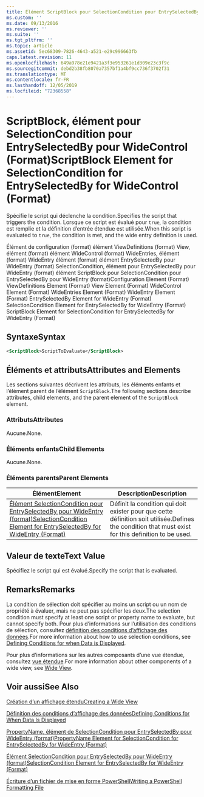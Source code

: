 ```yaml
---
title: Élément ScriptBlock pour SelectionCondition pour EntrySelectedBy pour WideControl (format) | Microsoft Docs
ms.custom: ''
ms.date: 09/13/2016
ms.reviewer: ''
ms.suite: ''
ms.tgt_pltfrm: ''
ms.topic: article
ms.assetid: 5ec68309-7826-4643-a521-e29c996663fb
caps.latest.revision: 11
ms.openlocfilehash: 649a978e21e9421a3f3e953261e1d309e23c3f9c
ms.sourcegitcommit: debd2b38fb8070a7357bf1a4bf9cc736f3702f31
ms.translationtype: MT
ms.contentlocale: fr-FR
ms.lasthandoff: 12/05/2019
ms.locfileid: "72368558"
---
```

# <a name="scriptblock-element-for-selectioncondition-for-entryselectedby-for-widecontrol-format"></a><span data-ttu-id="2e7cc-102">ScriptBlock, élément pour SelectionCondition pour EntrySelectedBy pour WideControl (Format)</span><span class="sxs-lookup"><span data-stu-id="2e7cc-102">ScriptBlock Element for SelectionCondition for EntrySelectedBy for WideControl (Format)</span></span>

<span data-ttu-id="2e7cc-103">Spécifie le script qui déclenche la condition.</span><span class="sxs-lookup"><span data-stu-id="2e7cc-103">Specifies the script that triggers the condition.</span></span> <span data-ttu-id="2e7cc-104">Lorsque ce script est évalué pour `true`, la condition est remplie et la définition d’entrée étendue est utilisée.</span><span class="sxs-lookup"><span data-stu-id="2e7cc-104">When this script is evaluated to `true`, the condition is met, and the wide entry definition is used.</span></span>

<span data-ttu-id="2e7cc-105">Élément de configuration (format) élément ViewDefinitions (format) View, élément (format) élément WideControl (format) WideEntries, élément (format) WideEntry élément (format) élément EntrySelectedBy pour WideEntry (format) SelectionCondition, élément pour EntrySelectedBy pour WideEntry (format) élément ScriptBlock pour SelectionCondition pour EntrySelectedBy pour WideEntry (format)</span><span class="sxs-lookup"><span data-stu-id="2e7cc-105">Configuration Element (Format) ViewDefinitions Element (Format) View Element (Format) WideControl Element (Format) WideEntries Element (Format) WideEntry Element (Format) EntrySelectedBy Element for WideEntry (Format) SelectionCondition Element for EntrySelectedBy for WideEntry (Format) ScriptBlock Element for SelectionCondition for EntrySelectedBy for WideEntry (Format)</span></span>

## <a name="syntax"></a><span data-ttu-id="2e7cc-106">Syntaxe</span><span class="sxs-lookup"><span data-stu-id="2e7cc-106">Syntax</span></span>

```xml
<ScriptBlock>ScriptToEvaluate</ScriptBlock>
```

## <a name="attributes-and-elements"></a><span data-ttu-id="2e7cc-107">Éléments et attributs</span><span class="sxs-lookup"><span data-stu-id="2e7cc-107">Attributes and Elements</span></span>

<span data-ttu-id="2e7cc-108">Les sections suivantes décrivent les attributs, les éléments enfants et l’élément parent de l’élément `ScriptBlock`.</span><span class="sxs-lookup"><span data-stu-id="2e7cc-108">The following sections describe attributes, child elements, and the parent element of the `ScriptBlock` element.</span></span>

### <a name="attributes"></a><span data-ttu-id="2e7cc-109">Attributs</span><span class="sxs-lookup"><span data-stu-id="2e7cc-109">Attributes</span></span>

<span data-ttu-id="2e7cc-110">Aucune.</span><span class="sxs-lookup"><span data-stu-id="2e7cc-110">None.</span></span>

### <a name="child-elements"></a><span data-ttu-id="2e7cc-111">Éléments enfants</span><span class="sxs-lookup"><span data-stu-id="2e7cc-111">Child Elements</span></span>

<span data-ttu-id="2e7cc-112">Aucune.</span><span class="sxs-lookup"><span data-stu-id="2e7cc-112">None.</span></span>

### <a name="parent-elements"></a><span data-ttu-id="2e7cc-113">Éléments parents</span><span class="sxs-lookup"><span data-stu-id="2e7cc-113">Parent Elements</span></span>

|<span data-ttu-id="2e7cc-114">Élément</span><span class="sxs-lookup"><span data-stu-id="2e7cc-114">Element</span></span>|<span data-ttu-id="2e7cc-115">Description</span><span class="sxs-lookup"><span data-stu-id="2e7cc-115">Description</span></span>|
|-------------|-----------------|
|[<span data-ttu-id="2e7cc-116">Élément SelectionCondition pour EntrySelectedBy pour WideEntry (format)</span><span class="sxs-lookup"><span data-stu-id="2e7cc-116">SelectionCondition Element for EntrySelectedBy for WideEntry (Format)</span></span>](./selectioncondition-element-for-entryselectedby-for-widecontrol-format.md)|<span data-ttu-id="2e7cc-117">Définit la condition qui doit exister pour que cette définition soit utilisée.</span><span class="sxs-lookup"><span data-stu-id="2e7cc-117">Defines the condition that must exist for this definition to be used.</span></span>|

## <a name="text-value"></a><span data-ttu-id="2e7cc-118">Valeur de texte</span><span class="sxs-lookup"><span data-stu-id="2e7cc-118">Text Value</span></span>

<span data-ttu-id="2e7cc-119">Spécifiez le script qui est évalué.</span><span class="sxs-lookup"><span data-stu-id="2e7cc-119">Specify the script that is evaluated.</span></span>

## <a name="remarks"></a><span data-ttu-id="2e7cc-120">Remarks</span><span class="sxs-lookup"><span data-stu-id="2e7cc-120">Remarks</span></span>

<span data-ttu-id="2e7cc-121">La condition de sélection doit spécifier au moins un script ou un nom de propriété à évaluer, mais ne peut pas spécifier les deux.</span><span class="sxs-lookup"><span data-stu-id="2e7cc-121">The selection condition must specify at least one script or property name to evaluate, but cannot specify both.</span></span> <span data-ttu-id="2e7cc-122">Pour plus d’informations sur l’utilisation des conditions de sélection, consultez [définition des conditions d’affichage des données](./defining-conditions-for-displaying-data.md).</span><span class="sxs-lookup"><span data-stu-id="2e7cc-122">For more information about how to use selection conditions, see [Defining Conditions for when Data is Displayed](./defining-conditions-for-displaying-data.md).</span></span>

<span data-ttu-id="2e7cc-123">Pour plus d’informations sur les autres composants d’une vue étendue, consultez [vue étendue](./creating-a-wide-view.md).</span><span class="sxs-lookup"><span data-stu-id="2e7cc-123">For more information about other components of a wide view, see [Wide View](./creating-a-wide-view.md).</span></span>

## <a name="see-also"></a><span data-ttu-id="2e7cc-124">Voir aussi</span><span class="sxs-lookup"><span data-stu-id="2e7cc-124">See Also</span></span>

[<span data-ttu-id="2e7cc-125">Création d’un affichage étendu</span><span class="sxs-lookup"><span data-stu-id="2e7cc-125">Creating a Wide View</span></span>](./creating-a-wide-view.md)

[<span data-ttu-id="2e7cc-126">Définition des conditions d’affichage des données</span><span class="sxs-lookup"><span data-stu-id="2e7cc-126">Defining Conditions for When Data Is Displayed</span></span>](./defining-conditions-for-displaying-data.md)

[<span data-ttu-id="2e7cc-127">PropertyName, élément de SelectionCondition pour EntrySelectedBy pour WideEntry (format)</span><span class="sxs-lookup"><span data-stu-id="2e7cc-127">PropertyName Element for SelectionCondition for EntrySelectedBy for WideEntry (Format)</span></span>](./propertyname-element-for-selectioncondition-for-entryselectedby-for-wideentry-format.md)

[<span data-ttu-id="2e7cc-128">Élément SelectionCondition pour EntrySelectedBy pour WideEntry (format)</span><span class="sxs-lookup"><span data-stu-id="2e7cc-128">SelectionCondition Element for EntrySelectedBy for WideEntry (Format)</span></span>](./selectioncondition-element-for-entryselectedby-for-widecontrol-format.md)

[<span data-ttu-id="2e7cc-129">Écriture d’un fichier de mise en forme PowerShell</span><span class="sxs-lookup"><span data-stu-id="2e7cc-129">Writing a PowerShell Formatting File</span></span>](./writing-a-powershell-formatting-file.md)
